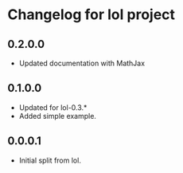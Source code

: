 Changelog for lol project
================================

0.2.0.0
----
 * Updated documentation with MathJax

0.1.0.0
-----
 * Updated for lol-0.3.*
 * Added simple example.

0.0.0.1
-----
 * Initial split from lol.